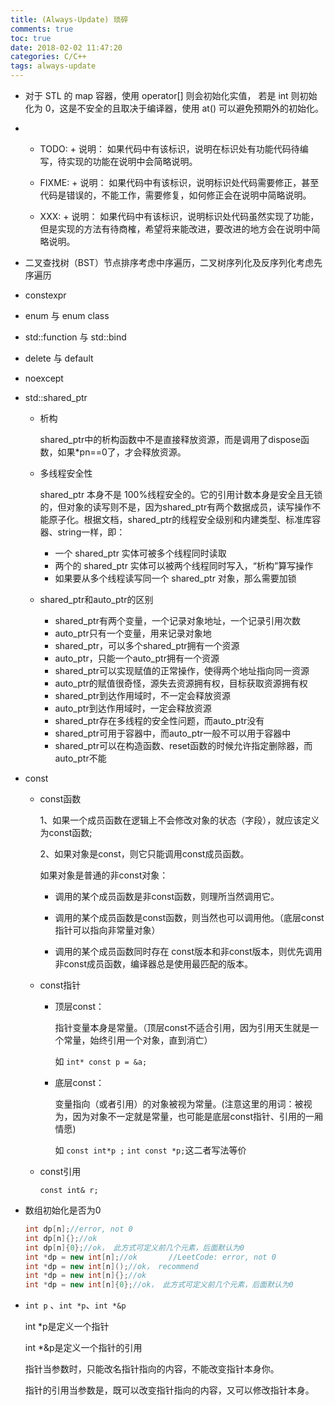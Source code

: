 ```yaml
---
title: (Always-Update) 琐碎
comments: true
toc: true
date: 2018-02-02 11:47:20
categories: C/C++
tags: always-update
---
```


- 对于 STL 的 map 容器，使用 operator[] 则会初始化实值， 若是 int 则初始化为 0，这是不安全的且取决于编译器，使用 at() 可以避免预期外的初始化。

- 
    * TODO: + 说明：
    如果代码中有该标识，说明在标识处有功能代码待编写，待实现的功能在说明中会简略说明。

    * FIXME: + 说明：
    如果代码中有该标识，说明标识处代码需要修正，甚至代码是错误的，不能工作，需要修复，如何修正会在说明中简略说明。

    * XXX: + 说明：
    如果代码中有该标识，说明标识处代码虽然实现了功能，但是实现的方法有待商榷，希望将来能改进，要改进的地方会在说明中简略说明。

- 二叉查找树（BST）节点排序考虑中序遍历，二叉树序列化及反序列化考虑先序遍历

- constexpr

- enum 与 enum class

- std::function 与 std::bind

- delete 与 default

- noexcept

- std::shared_ptr

    - 析构

        shared_ptr中的析构函数中不是直接释放资源，而是调用了dispose函数，如果*pn==0了，才会释放资源。

    -  多线程安全性

        shared_ptr 本身不是 100%线程安全的。它的引用计数本身是安全且无锁的，但对象的读写则不是，因为shared_ptr有两个数据成员，读写操作不能原子化。根据文档，shared_ptr的线程安全级别和内建类型、标准库容器、string一样，即：

        * 一个 shared_ptr 实体可被多个线程同时读取
        * 两个的 shared_ptr 实体可以被两个线程同时写入，“析构”算写操作
        * 如果要从多个线程读写同一个 shared_ptr 对象，那么需要加锁

    - shared_ptr和auto_ptr的区别

        - shared_ptr有两个变量，一个记录对象地址，一个记录引用次数
        - auto_ptr只有一个变量，用来记录对象地
        - shared_ptr，可以多个shared_ptr拥有一个资源
        - auto_ptr，只能一个auto_ptr拥有一个资源
        - shared_ptr可以实现赋值的正常操作，使得两个地址指向同一资源
        - auto_ptr的赋值很奇怪，源失去资源拥有权，目标获取资源拥有权
        - shared_ptr到达作用域时，不一定会释放资源
        - auto_ptr到达作用域时，一定会释放资源
        - shared_ptr存在多线程的安全性问题，而auto_ptr没有
        - shared_ptr可用于容器中，而auto_ptr一般不可以用于容器中
        - shared_ptr可以在构造函数、reset函数的时候允许指定删除器，而auto_ptr不能

- const

    - const函数

        1、如果一个成员函数在逻辑上不会修改对象的状态（字段），就应该定义为const函数;

        2、如果对象是const，则它只能调用const成员函数。

        如果对象是普通的非const对象：

        - 调用的某个成员函数是非const函数，则理所当然调用它。

        - 调用的某个成员函数是const函数，则当然也可以调用他。（底层const指针可以指向非常量对象）

        - 调用的某个成员函数同时存在 const版本和非const版本，则优先调用非const成员函数，编译器总是使用最匹配的版本。

    - const指针

        - 顶层const：

            指针变量本身是常量。（顶层const不适合引用，因为引用天生就是一个常量，始终引用一个对象，直到消亡）

            如 `int* const p = &a;`

        - 底层const：

            变量指向（或者引用）的对象被视为常量。(注意这里的用词：被视为，因为对象不一定就是常量，也可能是底层const指针、引用的一厢情愿)

            如 `const int*p ;` `int const *p;`这二者写法等价

    - const引用

        `const int& r;`

- 数组初始化是否为0

    ```c++
    int dp[n];//error, not 0
    int dp[n]{};//ok
    int dp[n]{0};//ok， 此方式可定义前几个元素，后面默认为0
    int *dp = new int[n];//ok       //LeetCode: error, not 0
    int *dp = new int[n]();//ok， recommend
    int *dp = new int[n]{};//ok
    int *dp = new int[n]{0};//ok， 此方式可定义前几个元素，后面默认为0
    ```

- `int p` 、`int *p`、`int *&p`

    int *p是定义一个指针

    int *&p是定义一个指针的引用

    指针当参数时，只能改名指针指向的内容，不能改变指针本身你。

    指针的引用当参数是，既可以改变指针指向的内容，又可以修改指针本身。